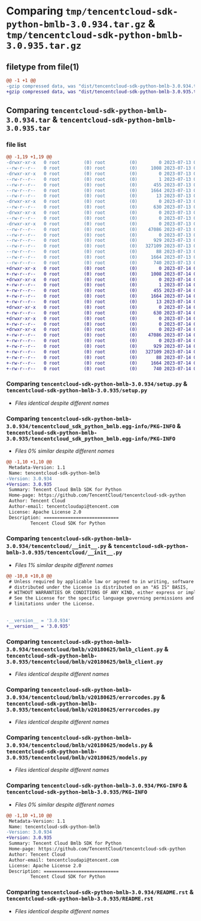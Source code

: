 # Comparing `tmp/tencentcloud-sdk-python-bmlb-3.0.934.tar.gz` & `tmp/tencentcloud-sdk-python-bmlb-3.0.935.tar.gz`

## filetype from file(1)

```diff
@@ -1 +1 @@
-gzip compressed data, was "dist/tencentcloud-sdk-python-bmlb-3.0.934.tar", last modified: Thu Jul 13 00:16:07 2023, max compression
+gzip compressed data, was "dist/tencentcloud-sdk-python-bmlb-3.0.935.tar", last modified: Fri Jul 14 00:17:46 2023, max compression
```

## Comparing `tencentcloud-sdk-python-bmlb-3.0.934.tar` & `tencentcloud-sdk-python-bmlb-3.0.935.tar`

### file list

```diff
@@ -1,19 +1,19 @@
-drwxr-xr-x   0 root         (0) root         (0)        0 2023-07-13 00:16:07.000000 tencentcloud-sdk-python-bmlb-3.0.934/
--rw-r--r--   0 root         (0) root         (0)     1008 2023-07-13 00:16:07.000000 tencentcloud-sdk-python-bmlb-3.0.934/setup.py
-drwxr-xr-x   0 root         (0) root         (0)        0 2023-07-13 00:16:07.000000 tencentcloud-sdk-python-bmlb-3.0.934/tencentcloud_sdk_python_bmlb.egg-info/
--rw-r--r--   0 root         (0) root         (0)        1 2023-07-13 00:16:07.000000 tencentcloud-sdk-python-bmlb-3.0.934/tencentcloud_sdk_python_bmlb.egg-info/dependency_links.txt
--rw-r--r--   0 root         (0) root         (0)      455 2023-07-13 00:16:07.000000 tencentcloud-sdk-python-bmlb-3.0.934/tencentcloud_sdk_python_bmlb.egg-info/SOURCES.txt
--rw-r--r--   0 root         (0) root         (0)     1664 2023-07-13 00:16:07.000000 tencentcloud-sdk-python-bmlb-3.0.934/tencentcloud_sdk_python_bmlb.egg-info/PKG-INFO
--rw-r--r--   0 root         (0) root         (0)       13 2023-07-13 00:16:07.000000 tencentcloud-sdk-python-bmlb-3.0.934/tencentcloud_sdk_python_bmlb.egg-info/top_level.txt
-drwxr-xr-x   0 root         (0) root         (0)        0 2023-07-13 00:16:07.000000 tencentcloud-sdk-python-bmlb-3.0.934/tencentcloud/
--rw-r--r--   0 root         (0) root         (0)      630 2023-07-13 00:16:07.000000 tencentcloud-sdk-python-bmlb-3.0.934/tencentcloud/__init__.py
-drwxr-xr-x   0 root         (0) root         (0)        0 2023-07-13 00:16:07.000000 tencentcloud-sdk-python-bmlb-3.0.934/tencentcloud/bmlb/
--rw-r--r--   0 root         (0) root         (0)        0 2023-07-13 00:16:07.000000 tencentcloud-sdk-python-bmlb-3.0.934/tencentcloud/bmlb/__init__.py
-drwxr-xr-x   0 root         (0) root         (0)        0 2023-07-13 00:16:07.000000 tencentcloud-sdk-python-bmlb-3.0.934/tencentcloud/bmlb/v20180625/
--rw-r--r--   0 root         (0) root         (0)    47086 2023-07-13 00:16:07.000000 tencentcloud-sdk-python-bmlb-3.0.934/tencentcloud/bmlb/v20180625/bmlb_client.py
--rw-r--r--   0 root         (0) root         (0)        0 2023-07-13 00:16:07.000000 tencentcloud-sdk-python-bmlb-3.0.934/tencentcloud/bmlb/v20180625/__init__.py
--rw-r--r--   0 root         (0) root         (0)      929 2023-07-13 00:16:07.000000 tencentcloud-sdk-python-bmlb-3.0.934/tencentcloud/bmlb/v20180625/errorcodes.py
--rw-r--r--   0 root         (0) root         (0)   327109 2023-07-13 00:16:07.000000 tencentcloud-sdk-python-bmlb-3.0.934/tencentcloud/bmlb/v20180625/models.py
--rw-r--r--   0 root         (0) root         (0)       88 2023-07-13 00:16:07.000000 tencentcloud-sdk-python-bmlb-3.0.934/setup.cfg
--rw-r--r--   0 root         (0) root         (0)     1664 2023-07-13 00:16:07.000000 tencentcloud-sdk-python-bmlb-3.0.934/PKG-INFO
--rw-r--r--   0 root         (0) root         (0)      740 2023-07-13 00:16:07.000000 tencentcloud-sdk-python-bmlb-3.0.934/README.rst
+drwxr-xr-x   0 root         (0) root         (0)        0 2023-07-14 00:17:46.000000 tencentcloud-sdk-python-bmlb-3.0.935/
+-rw-r--r--   0 root         (0) root         (0)     1008 2023-07-14 00:17:46.000000 tencentcloud-sdk-python-bmlb-3.0.935/setup.py
+drwxr-xr-x   0 root         (0) root         (0)        0 2023-07-14 00:17:46.000000 tencentcloud-sdk-python-bmlb-3.0.935/tencentcloud_sdk_python_bmlb.egg-info/
+-rw-r--r--   0 root         (0) root         (0)        1 2023-07-14 00:17:46.000000 tencentcloud-sdk-python-bmlb-3.0.935/tencentcloud_sdk_python_bmlb.egg-info/dependency_links.txt
+-rw-r--r--   0 root         (0) root         (0)      455 2023-07-14 00:17:46.000000 tencentcloud-sdk-python-bmlb-3.0.935/tencentcloud_sdk_python_bmlb.egg-info/SOURCES.txt
+-rw-r--r--   0 root         (0) root         (0)     1664 2023-07-14 00:17:46.000000 tencentcloud-sdk-python-bmlb-3.0.935/tencentcloud_sdk_python_bmlb.egg-info/PKG-INFO
+-rw-r--r--   0 root         (0) root         (0)       13 2023-07-14 00:17:46.000000 tencentcloud-sdk-python-bmlb-3.0.935/tencentcloud_sdk_python_bmlb.egg-info/top_level.txt
+drwxr-xr-x   0 root         (0) root         (0)        0 2023-07-14 00:17:46.000000 tencentcloud-sdk-python-bmlb-3.0.935/tencentcloud/
+-rw-r--r--   0 root         (0) root         (0)      630 2023-07-14 00:17:46.000000 tencentcloud-sdk-python-bmlb-3.0.935/tencentcloud/__init__.py
+drwxr-xr-x   0 root         (0) root         (0)        0 2023-07-14 00:17:46.000000 tencentcloud-sdk-python-bmlb-3.0.935/tencentcloud/bmlb/
+-rw-r--r--   0 root         (0) root         (0)        0 2023-07-14 00:17:46.000000 tencentcloud-sdk-python-bmlb-3.0.935/tencentcloud/bmlb/__init__.py
+drwxr-xr-x   0 root         (0) root         (0)        0 2023-07-14 00:17:46.000000 tencentcloud-sdk-python-bmlb-3.0.935/tencentcloud/bmlb/v20180625/
+-rw-r--r--   0 root         (0) root         (0)    47086 2023-07-14 00:17:46.000000 tencentcloud-sdk-python-bmlb-3.0.935/tencentcloud/bmlb/v20180625/bmlb_client.py
+-rw-r--r--   0 root         (0) root         (0)        0 2023-07-14 00:17:46.000000 tencentcloud-sdk-python-bmlb-3.0.935/tencentcloud/bmlb/v20180625/__init__.py
+-rw-r--r--   0 root         (0) root         (0)      929 2023-07-14 00:17:46.000000 tencentcloud-sdk-python-bmlb-3.0.935/tencentcloud/bmlb/v20180625/errorcodes.py
+-rw-r--r--   0 root         (0) root         (0)   327109 2023-07-14 00:17:46.000000 tencentcloud-sdk-python-bmlb-3.0.935/tencentcloud/bmlb/v20180625/models.py
+-rw-r--r--   0 root         (0) root         (0)       88 2023-07-14 00:17:46.000000 tencentcloud-sdk-python-bmlb-3.0.935/setup.cfg
+-rw-r--r--   0 root         (0) root         (0)     1664 2023-07-14 00:17:46.000000 tencentcloud-sdk-python-bmlb-3.0.935/PKG-INFO
+-rw-r--r--   0 root         (0) root         (0)      740 2023-07-14 00:17:46.000000 tencentcloud-sdk-python-bmlb-3.0.935/README.rst
```

### Comparing `tencentcloud-sdk-python-bmlb-3.0.934/setup.py` & `tencentcloud-sdk-python-bmlb-3.0.935/setup.py`

 * *Files identical despite different names*

### Comparing `tencentcloud-sdk-python-bmlb-3.0.934/tencentcloud_sdk_python_bmlb.egg-info/PKG-INFO` & `tencentcloud-sdk-python-bmlb-3.0.935/tencentcloud_sdk_python_bmlb.egg-info/PKG-INFO`

 * *Files 0% similar despite different names*

```diff
@@ -1,10 +1,10 @@
 Metadata-Version: 1.1
 Name: tencentcloud-sdk-python-bmlb
-Version: 3.0.934
+Version: 3.0.935
 Summary: Tencent Cloud Bmlb SDK for Python
 Home-page: https://github.com/TencentCloud/tencentcloud-sdk-python
 Author: Tencent Cloud
 Author-email: tencentcloudapi@tencent.com
 License: Apache License 2.0
 Description: ============================
         Tencent Cloud SDK for Python
```

### Comparing `tencentcloud-sdk-python-bmlb-3.0.934/tencentcloud/__init__.py` & `tencentcloud-sdk-python-bmlb-3.0.935/tencentcloud/__init__.py`

 * *Files 1% similar despite different names*

```diff
@@ -10,8 +10,8 @@
 # Unless required by applicable law or agreed to in writing, software
 # distributed under the License is distributed on an "AS IS" BASIS,
 # WITHOUT WARRANTIES OR CONDITIONS OF ANY KIND, either express or implied.
 # See the License for the specific language governing permissions and
 # limitations under the License.
 
 
-__version__ = '3.0.934'
+__version__ = '3.0.935'
```

### Comparing `tencentcloud-sdk-python-bmlb-3.0.934/tencentcloud/bmlb/v20180625/bmlb_client.py` & `tencentcloud-sdk-python-bmlb-3.0.935/tencentcloud/bmlb/v20180625/bmlb_client.py`

 * *Files identical despite different names*

### Comparing `tencentcloud-sdk-python-bmlb-3.0.934/tencentcloud/bmlb/v20180625/errorcodes.py` & `tencentcloud-sdk-python-bmlb-3.0.935/tencentcloud/bmlb/v20180625/errorcodes.py`

 * *Files identical despite different names*

### Comparing `tencentcloud-sdk-python-bmlb-3.0.934/tencentcloud/bmlb/v20180625/models.py` & `tencentcloud-sdk-python-bmlb-3.0.935/tencentcloud/bmlb/v20180625/models.py`

 * *Files identical despite different names*

### Comparing `tencentcloud-sdk-python-bmlb-3.0.934/PKG-INFO` & `tencentcloud-sdk-python-bmlb-3.0.935/PKG-INFO`

 * *Files 0% similar despite different names*

```diff
@@ -1,10 +1,10 @@
 Metadata-Version: 1.1
 Name: tencentcloud-sdk-python-bmlb
-Version: 3.0.934
+Version: 3.0.935
 Summary: Tencent Cloud Bmlb SDK for Python
 Home-page: https://github.com/TencentCloud/tencentcloud-sdk-python
 Author: Tencent Cloud
 Author-email: tencentcloudapi@tencent.com
 License: Apache License 2.0
 Description: ============================
         Tencent Cloud SDK for Python
```

### Comparing `tencentcloud-sdk-python-bmlb-3.0.934/README.rst` & `tencentcloud-sdk-python-bmlb-3.0.935/README.rst`

 * *Files identical despite different names*

